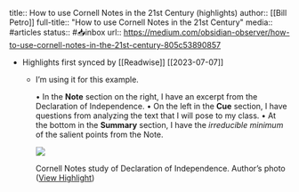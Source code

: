 title:: How to use Cornell Notes in the 21st Century (highlights)
author:: [[Bill Petro]]
full-title:: "How to use Cornell Notes in the 21st Century"
media:: #articles
status:: #📥inbox 
url:: https://medium.com/obsidian-observer/how-to-use-cornell-notes-in-the-21st-century-805c53890857

- Highlights first synced by [[Readwise]] [[2023\-07\-07]]
	- I’m using it for this example.
	  
	  •   In the **Note** section on the right, I have an excerpt from the Declaration of Independence.
	  •   On the left in the **Cue** section, I have questions from analyzing the text that I will pose to my class.
	  •   At the bottom in the **Summary** section, I have the *irreducible minimum* of the salient points from the Note.
	  
	  ![](https://miro.medium.com/v2/resize:fit:700/1*zs9bQl6eG85UBjeKagQWKQ.jpeg)
	  
	  Cornell Notes study of Declaration of Independence. Author’s photo ([View Highlight](https://read.readwise.io/read/01h4ssr437f3eqfxctmkhddpp1))